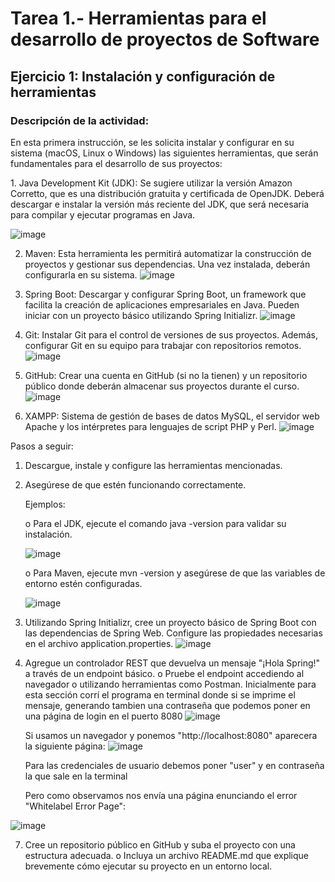 <h1>Tarea 1.- Herramientas para el desarrollo de proyectos de Software</h1>
<h2>Ejercicio 1: Instalación y configuración de herramientas</h2>
<h3>Descripción de la actividad: </h3>
  <p>En esta primera instrucción, se les solicita instalar y configurar en su sistema (macOS, Linux o Windows) las siguientes herramientas, que serán fundamentales para el desarrollo de sus proyectos:</p>
  1.    Java Development Kit (JDK): Se sugiere utilizar la versión Amazon Corretto, que es una distribución gratuita y certificada de OpenJDK. Deberá descargar e instalar la versión más reciente del JDK, que será necesaria para compilar y ejecutar programas     en Java. 
  
  ![image](https://github.com/user-attachments/assets/b44fde85-8601-4954-8416-1192fd3df9ac)

  2.    Maven: Esta herramienta les permitirá automatizar la construcción de proyectos y gestionar sus dependencias. Una vez instalada, deberán configurarla en su sistema.
  ![image](https://github.com/user-attachments/assets/df53bddc-0977-4ac8-a6e2-eca601098083)
  3.    Spring Boot: Descargar y configurar Spring Boot, un framework que facilita la creación de aplicaciones empresariales en Java. Pueden iniciar con un proyecto básico utilizando Spring Initializr.
  ![image](https://github.com/user-attachments/assets/2371d5e4-a5e5-458a-9e38-4499a961d8b3)
  4.    Git: Instalar Git para el control de versiones de sus proyectos. Además, configurar Git en su equipo para trabajar con repositorios remotos.
    ![image](https://github.com/user-attachments/assets/0e410d29-e6cd-45d4-9008-5dfacb81e476)

  5.    GitHub: Crear una cuenta en GitHub (si no la tienen) y un repositorio público donde deberán almacenar sus proyectos durante el curso.
    ![image](https://github.com/user-attachments/assets/793fa867-7db4-4fb4-afdf-9dea35c8e90c)

  6.    XAMPP: Sistema de gestión de bases de datos MySQL, el servidor web Apache y los intérpretes para lenguajes de script PHP y Perl.
    ![image](https://github.com/user-attachments/assets/4cc0fe19-e155-4413-a955-821c3371e41b)


Pasos a seguir:
  1.    Descargue, instale y configure las herramientas mencionadas.
  2.    Asegúrese de que estén funcionando correctamente.
    <p>Ejemplos:</p>
      <p>o    Para el JDK, ejecute el comando java -version para validar su instalación.</p>
      ![image](https://github.com/user-attachments/assets/c1559613-7f05-4899-b1f8-53804712eba1)
       <p>o    Para Maven, ejecute mvn -version y asegúrese de que las variables de entorno estén configuradas.</p>
       ![image](https://github.com/user-attachments/assets/2cb42430-4dd3-4866-a653-4e9a481fdf1c)

  4.    Utilizando Spring Initializr, cree un proyecto básico de Spring Boot con las dependencias de Spring Web.
        Configure las propiedades necesarias en el archivo application.properties.
    ![image](https://github.com/user-attachments/assets/686996cc-3a66-4f54-a0ee-a6042d5c08e3)

  5.    Agregue un controlador REST que devuelva un mensaje "¡Hola Spring!" a través de un endpoint básico.
    o    Pruebe el endpoint accediendo al navegador o utilizando herramientas como Postman.
    Inicialmente para esta sección corrí el programa en terminal donde si se imprime el mensaje, generando tambien una contraseña que podemos poner en una página de login en el puerto 8080
    ![image](https://github.com/user-attachments/assets/c6c69833-f8fe-4184-b1d3-60e07d87628d)

        Si usamos un navegador y ponemos "http://localhost:8080" aparecera la siguiente página:
        ![image](https://github.com/user-attachments/assets/f0aa0a24-7e2a-462d-a026-199d13d914fa)
     <p> Para las credenciales de usuario debemos poner "user" y en contraseña la que sale en la terminal</p>
     Pero como observamos nos envía una página enunciando el error "Whitelabel Error Page":
   
  ![image](https://github.com/user-attachments/assets/eb167ea6-1239-4986-bf0a-46a9c781e140)


  7.    Cree un repositorio público en GitHub y suba el proyecto con una estructura adecuada.
    o    Incluya un archivo README.md que explique brevemente cómo ejecutar su proyecto en un entorno local.


